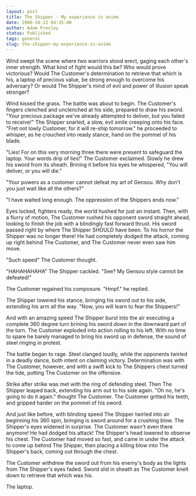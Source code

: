 ```yaml
---
layout: post
title: The Shipper - My experience in anime
date: 2006-10-12 04:35:00
author: Adam Presley
status: Published
tags: general
slug: the-shipper-my-experience-in-anime
---
```


Wind swept the scene where two warriors stood erect, gaging each other's
inner strength. What kind of fight would this be? Who would prove
victorious? Would The Customer's determination to retrieve that which is
his, a laptop of precious value, be strong enough to overcome his
adversary? Or would The Shipper's mind of evil and power of illusion
speak stronger?

Wind kissed the grass. The battle was about to begin. The Customer's
fingers clenched and unclenched at his side, prepared to draw his
sword.
"Your precious package we've already attempted to deliver, but you
failed to receive!" The Shipper snarled, a slow, evil smile creeping
onto his face. "Fret not lowly Customer, for it will re-ship tomorrow."
he proceeded to whisper, as he crouched into ready stance, hand on the
pommel of his blade.

"Lies! For on this very morning three there were present to safeguard
the laptop. Your words drip of lies!" The Customer exclaimed. Slowly he
drew his sword from its sheath. Brining it before his eyes he whispered,
"You will deliver, or you will die."

"Your powers as a customer cannot defeat my art of Gensou. Why don't you
just wait like all the others?"

"I have waited long enough. The oppression of the Shippers ends now."

Eyes locked, fighters ready, the world hushed for just an instant. Then,
with a flurry of motion, The Customer rushed his opponent sword straight
ahead, looking to finish the job with a blindingly fast forward thrust.
His sword passed right by where The Shipper SHOULD have been. To his
horror the Shipper was no longer there! He had completely dodged the
attack, coming up right behind The Customer, and The Customer never even
saw him move.

"Such speed" The Customer thought.

"HAHAHAHAHA" The Shipper cackled. "See? My Gensou style cannot be
defeated!"

The Customer regained his composure. "Hmpf." he replied.

The Shipper lowered his stance, bringing his sword out to his side,
extending his arm all the way. "Now, you will learn to fear the
Shippers!"

And with an amazing speed The Shipper burst into the air executing a
complete 360 degree turn brining his sword down in the downward part of
the turn. The Customer exploded into action rolling to his left. With no
time to spare he barely managed to bring his sword up in defense, the
sound of steel ringing in protest.

The battle began to rage. Steel clanged loudly, while the opponents
twirled in a deadly dance, both intent on claiming victory.
Determination was with The Customer, however, and with a swift kick to
The Shippers chest turned the tide, putting The Customer on the
offensive.

Strike after strike was met with the ring of defending steel. Then The
Shipper leaped back, extending his arm out to his side again. "Oh no, he's
going to do it again." thought The Customer. The Customer gritted his
teeth, and gripped harder on the pommel of his sword.

And just like before, with blinding speed The Shipper twirled into air
beginning his 360 spin, bringing is sword around for a crushing blow.
The Shipper's eyes widened in surprise. The Customer wasn't even there
anymore! He had dodged his attack! The Shipper's head lowered to observe
his chest. The Customer had moved so fast, and came in under the attack
to come up behind The Shipper, then placing a killing blow into The
Shipper's back, coming out through the chest.

The Customer withdrew the sword out from his enemy's body as the lights
from The Shipper's eyes faded. Sword slid in sheath as The Customer
knelt down to retrieve that which was his.

The laptop.
